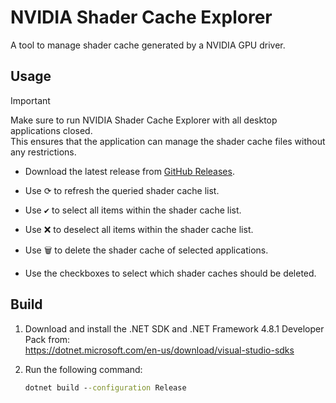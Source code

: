 # NVIDIA Shader Cache Explorer
A tool to manage shader cache generated by a NVIDIA GPU driver.

## Usage
> [!IMPORTANT]
> Make sure to run NVIDIA Shader Cache Explorer with all desktop applications closed.<br>
> This ensures that the application can manage the shader cache files without any restrictions.

- Download the latest release from [GitHub Releases](https://github.com/Aetopia/NVIDIA-Shader-Cache-Explorer/releases/latest).

- Use <kbd>⟳</kbd> to refresh the queried shader cache list.

- Use <kbd>✔️</kbd> to select all items within the shader cache list.

- Use <kbd>❌</kbd> to deselect all items within the shader cache list.

- Use <kbd>🗑️</kbd> to delete the shader cache of selected applications.

- Use the checkboxes to select which shader caches should be deleted.


## Build
1. Download and install the .NET SDK and .NET Framework 4.8.1 Developer Pack from:<br>https://dotnet.microsoft.com/en-us/download/visual-studio-sdks
2. Run the following command:

    ```cmd
    dotnet build --configuration Release
    ```
